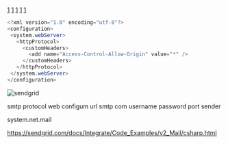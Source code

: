 [1](https://auth0.com/docs/api/authentication#social)
[1](https://stackoverflow.com/questions/7999295/rest-api-authentication)
[1](https://disqus.com/api/docs/auth/)
[1](https://developer.github.com/v3/guides/basics-of-authentication/)
[1](http://developer.okta.com/docs/api/resources/authn.html)


```C#
<?xml version="1.0" encoding="utf-8"?>
<configuration>
 <system.webServer>
   <httpProtocol>
     <customHeaders>
       <add name="Access-Control-Allow-Origin" value="*" />  
     </customHeaders>
   </httpProtocol>
 </system.webServer>
</configuration>
```


![sendgrid](https://cloud.githubusercontent.com/assets/25159667/26448959/e1e1f66a-4160-11e7-9123-1f0bfa35162c.jpg)




smtp protocol web configum 
url smtp  com
username 
password 
port
sender 

system.net.mail


https://sendgrid.com/docs/Integrate/Code_Examples/v2_Mail/csharp.html




